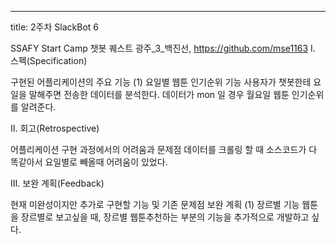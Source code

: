 ---
title: 2주차 SlackBot 6

SSAFY Start Camp 챗봇 퀘스트
광주_3_백진선, https://github.com/mse1163
I. 스펙(Specification)

구현된 어플리케이션의 주요 기능
(1) 요일별 웹툰 인기순위 기능
사용자가 챗봇한테 요일을 말해주면 전송한 데이터를 분석한다.
데이터가 mon 일 경우 월요일 웹툰 인기순위를 알려준다.

II. 회고(Retrospective)

어플리케이션 구현 과정에서의 어려움과 문제점
데이터를 크롤링 할 때 소스코드가 다 똑같아서 요일별로 빼올때 어려움이 있었다.

III. 보완 계획(Feedback)

현재 미완성이지만 추가로 구현할 기능 및 기존 문제점 보완 계획
(1) 장르별 기능
웹툰을 장르별로 보고싶을 때, 장르별 웹툰추천하는 부분의 기능을 추가적으로 개발하고 싶다.


